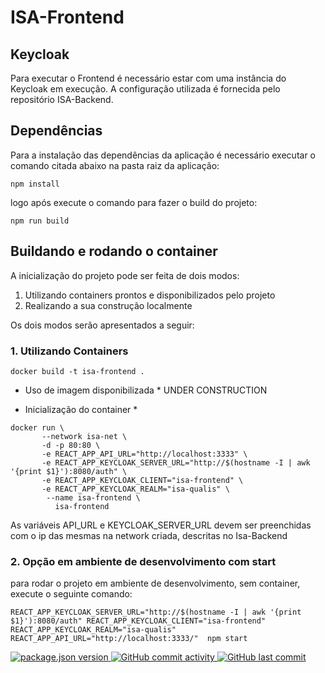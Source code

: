 # ISA-Frontend

## Keycloak
Para executar o Frontend é necessário estar com uma instância do Keycloak em execução.
A configuração utilizada é fornecida pelo repositório ISA-Backend.

## Dependências
Para a instalação das dependências da aplicação é necessário executar o comando citada abaixo na pasta raiz da aplicação:
```
npm install
```
logo após execute o comando para fazer o build do projeto:
``` 
npm run build
```
## Buildando e rodando o container
A inicialização do projeto pode ser feita de dois modos:
1. Utilizando containers prontos e disponibilizados pelo projeto 
2. Realizando a sua construção localmente

Os dois modos serão apresentados a seguir:

### 1. Utilizando Containers 
```
docker build -t isa-frontend .
```
* Uso de imagem disponibilizada *
UNDER CONSTRUCTION

* Inicialização do container *

```
docker run \
       --network isa-net \
       -d -p 80:80 \
       -e REACT_APP_API_URL="http://localhost:3333" \
       -e REACT_APP_KEYCLOAK_SERVER_URL="http://$(hostname -I | awk '{print $1}'):8080/auth" \
       -e REACT_APP_KEYCLOAK_CLIENT="isa-frontend" \
       -e REACT_APP_KEYCLOAK_REALM="isa-qualis" \
        --name isa-frontend \
          isa-frontend
```
As variáveis API_URL e KEYCLOAK_SERVER_URL devem ser preenchidas com o ip das mesmas na network criada, descritas no Isa-Backend

### 2. Opção em ambiente de desenvolvimento com start

para rodar o projeto em ambiente de desenvolvimento, sem container, execute o seguinte comando:
```
REACT_APP_KEYCLOAK_SERVER_URL="http://$(hostname -I | awk '{print $1}'):8080/auth" REACT_APP_KEYCLOAK_CLIENT="isa-frontend" REACT_APP_KEYCLOAK_REALM="isa-qualis" REACT_APP_API_URL="http://localhost:3333/"  npm start
```

<div>
  <a href="https://github.com/isa-robot/checkin-frontend/blob/master/package.json"> 
    <img src="https://img.shields.io/badge/package.json%20version%20-1.0.0-green.svg?style=flat" alt="package.json version" />
  </a>

  <a href="https://github.com/isa-robot/checkin-frontend/commits">
    <img src="https://img.shields.io/badge/GitHub%20commit%20activity-up-green.svg?style=flat" alt="GitHub commit activity" />
  </a>
  
  <a href="https://github.com/isa-robot/checkin-frontend/commit/">
    <img src="https://img.shields.io/badge/GitHub%20last%20commit-up-green.svg?style=flat" alt="GitHub last commit" />
  </a>
</div>
